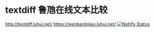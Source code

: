 # textdiff 鲁虺在线文本比较 
http://textdiff.luhui.net/
https://wenbenbijiao.luhui.net/
[![Netlify Status](https://api.netlify.com/api/v1/badges/d49d9200-b7c8-4ace-b800-d9ef1f27664f/deploy-status)](https://app.netlify.com/sites/textdiff/deploys)
